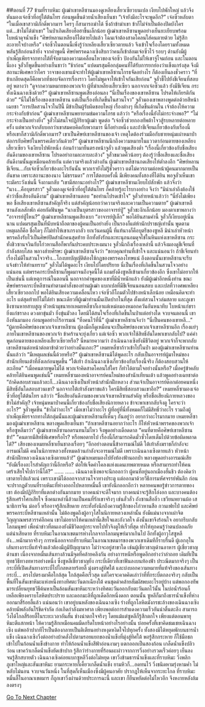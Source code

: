 ##ตอนที่ 77 ข้ามที่ราบหิมะ
ผู้เฒ่าเขาหลีซานมองดูเหลียงเสี้ยวเซียวบนเปล เงียบไปพักใหญ่ แล้วจึงหันมองเจ๋อซิ่วที่อยู่ใต้ต้นไทร ก่อนพูดขึ้นด้วยน้ำเสียงเย็นชา “เจ้ายังมีอะไรจะพูดอีก?”
เจ๋อซิ่วหลับตา “ในเมื่อเขาสวามิภักดิ์พวกมาร ใครๆ ก็สามารถฆ่าได้ ซึ่งถ้าข้าฆ่าเขา ข้าก็ไม่จำเป็นต้องปิดบังใคร แต่...ข้าไม่ได้ฆ่าเขา”
ในป่าเกิดเสียงฮือฮาขึ้นเล็กน้อย ผู้เฒ่าเขาหลีซานพูดอย่างเย็นยะเยียบพร้อมใบหน้าดุจน้ำแข็ง “ศิษย์หลานเหลียงก็ได้ตายไปแล้ว ไฉนเจ้าต้องสาดโคลนใส่คนตายด้วย ไม่รู้สึกละอายใจบ้างหรือ”
เจ๋อซิ่วในตอนนี้เพิ่งรู้ว่าเหลียงเสี้ยวเซียวตายแล้ว จึงเข้าใจเรื่องโดยรวมทั้งหมด พลันรู้สึกอ่อนล้ายิ่ง
จากคำพูดนี้ ศิษย์พรรคฉางเซิงสิบกว่าคนก็เข้าล้อมเจ๋อซิ่วไว้ รอบๆ ด้านยังมีผู้บำเพ็ญเพียรจากทางใต้ที่จับตามองความเคลื่อนไหวของเจ๋อซิ่ว ป้องกันไม่ให้เขาจู่โจมก่อน
และในตอนนี้เอง จูลั่วก็พูดขึ้นอย่างเย็นชาว่า “ช้าก่อน”
แปดมรสุมคือกลุ่มคนที่ได้รับการยกย่องว่าแข็งแกร่งสุด จึงมีสถานะพิเศษกว่าใคร วาจาของเขาแม้จะทำให้ผู้เฒ่าเขาหลีซานโกรธจัดอย่างไร ก็ต้องเย็นลงชั่วคราว
“ที่ข้าเกลียดสุดก็คือพวกที่ชอบจัดการเรื่องราว โดยไม่พูดจาให้เข้าใจกันเสียก่อน”
จูลั่วชี้ไปยังชีเจียนที่สลบอยู่ พลางว่า “ดูจากความหมายของพวกเจ้า ผู้ที่ฆ่าเหลียงเสี้ยวเซียว นอกจากเจ๋อซิ่วแล้ว ยังมีชีเจียน กระทั่งเฉินฉางเซิงด้วย?”
ผู้เฒ่าเขาหลีซานพูดเสียงอ่อนลง “นี่เป็นเรื่องของเขาหลีซาน โปรดให้เกียรติกันด้วย”
“นี่ไม่ใช่เรื่องของเขาหลีซาน แต่เป็นเรื่องที่เกิดขึ้นในสวนโจว” จูลั่วมองเขาพลางพูดต่อด้วยสีหน้าเฉยชา “การเปิดสวนโจวในปีนี้ มีข้าเป็นผู้รับผิดชอบใหญ่ เรื่องต่างๆ ที่เกิดขึ้นด้านใน เจ้าต้องให้ความกระจ่างกับข้าก่อน”
ผู้เฒ่าเขาหลีซานพยายามข่มความโกรธ แล้วว่า “หรือเรื่องนี้ยังไม่กระจ่างพอ?”
“ไม่กระจ่างเป็นอย่างยิ่ง” จูลั่วไม่สนใจปฏิกิริยาผู้เฒ่า พูดต่อ “เจ๋อซิ่วช่วยกองทัพต้าโจวสู้รบหลายต่อหลายครั้ง แต่พวกเจ้ากลับบอกว่าเขาสมคบคิดกับพวกมาร นี่ก็อย่างหนึ่ง และถ้าชีเจียนเกี่ยวข้องกับเรื่องนี้ หรือเขาก็สวามิภักดิ์พวกมาร? เขาเป็นศิษย์เขาหลีซานของเจ้า เหตุใดต้องร่วมมือกับชายหนุ่มเผ่าหมาป่า ต่อกรกับศิษย์ในพรรคเดียวกันด้วย?”
ผู้เฒ่าเขาหลีซานนึกถึงความหมายในแววตาก่อนตายของเหลียงเสี้ยวเซียว จึงเงียบไปพักหนึ่ง ก่อนก้าวมายืนตรงหน้าจูลั่ว แล้วพูดเสียงต่ำ “เรื่องนี้เกี่ยวข้องกับชื่อเสียงอันดีงามของเขาหลีซาน โปรดอย่าถามละลาบละล้วง”
จูลั่วขมวดคิ้วน้อยๆ ต้องรู้ว่าชื่อเสียงและชื่อเสียงอันดีงามนั้นดูเหมือนคล้ายกัน แต่ความจริงแล้วต่างกัน
ผู้เฒ่าเขาหลีซานกดเสียงให้ต่ำลงอีก “ศิษย์หลานชีเจียน...กับเจ๋อซิ่วเกี่ยวข้องอะไรกันนั้น พวกเรายังไม่รู้ชั่วคราว แต่ไม่ควรถามต่อหน้าผู้คนมากมายเป็นอันขาด เพราะสถานะของนาง ไม่ธรรมดา”
การโต้ตอบครั้งนี้ มีเพียงคนทั้งสองที่ได้ยิน พอจูลั่วเห็นเขาระมัดระวังเช่นนี้ จึงถามกลับ “เขามีสถานะอย่างไร?”
ผู้เฒ่าเขาหลีซานเงียบไปสักพัก แล้วจึงว่า “นาง...คือบุตรสาว”
จูลั่วมองดูเจ๋อซิ่วที่อยู่ใต้ต้นไทร ก็คล้ายรู้อะไรบางอย่าง จึงว่า “มิน่าเล่าถึงต้องใช้คำว่าชื่อเสียงอันดีงาม”
ผู้เฒ่าเขาหลีซานตอบ “ขอท่านโปรดเข้าใจ”
จูลั่วส่ายหน้าแล้วว่า “นี่ยังไม่เพียงพอ ชื่อเสียงเขาหลีซานสำคัญก็จริง แต่สำคัญน้อยกว่าความจริงและความเป็นความตาย”
ผู้เฒ่าเขาหลีซานลังเลสักพัก ค่อยกัดฟันพูด “นางเป็นบุตรสาวของอาจารย์ปู่”
จูลั่วชะงักเล็กน้อย มองตาเขาพลางว่า “อาจารย์ปู่ไหน?”
ผู้เฒ่าเขาหลีซานพูดเสียงเบา “อาจารย์ปู่เล็ก”
พอได้ยินสามคำนี้ จูลั่วก็เงียบอยู่เนิ่นนาน
แปดมรสุมเป็นที่นับหน้าถือตาของผู้คนเป็นอย่างยิ่ง เป็นรองก็แต่ห้านักปราชญ์เท่านั้น พูดตามเหตุผลก็คือ ชื่อใดๆ ก็ไม่ทำให้เขาเกรงกลัว ยกเว้นคนผู้นี้
ที่แท้นางก็คือบุตรีของซูหลี มิน่าเล่าหัวหน้าพรรคถึงรับไว้เป็นศิษย์ปิดสำนักคนสุดท้าย อีกทั้งยังรักและทะนุถนอมดุจไข่ในหินแห่งเขาหลีซาน กระทั่งชิวซานจวินกับโก่วหานสือก็พากันประคบประหงมนาง
จูลั่วนึกถึงเรื่องเหล่านี้ แล้วจึงมองดูชีเจียนที่กำลังสลบไสล พลางส่ายศีรษะ
ผู้เฒ่าเขาหลีซานจึงว่า “ขอบคุณท่านที่เข้าใจ และแน่นอนว่า ถ้าชีเจียนทำเรื่องไม่ดีในสวนโจวจริง...โถงบทบัญญัติต้องใช้กฎของพรรคลงโทษแน่ ถึงตอนนั้นเขาหลีซานจะรีบแจ้งข่าวให้ท่านทราบ”
จูลั่วไม่ได้พูดอะไร เงียบไปโดยปริยาย นี่เป็นเรื่องที่เกิดขึ้นในสวนโจวอย่างแน่นอน แต่พรรคกระบี่หลีซานก็พูดมาจนถึงจุดนี้ได้ แถมยังดึงซูหลีเข้ามาเกี่ยวข้องอีก ซึ่งเขาไม่อยากให้เป็นเช่นนี้ แต่เหตุการณ์ในตอนนี้ นอกจากคำพูดของเขาที่มีน้ำหนักแล้ว ยังมีผู้เฒ่าอีกหนึ่งท่าน
ขณะศิษย์พรรคกระบี่หลีซานทำตามคำสั่งของท่านผู้เฒ่า แบกเปลที่มีชีเจียนนอนสลบ และเปลที่วางศพเหลียงเสี้ยวเซียวออกไป
พอได้ยินเสียงความเคลื่อนไหว เจ๋อซิ่วก็โถมตัวไปข้างหน้าเล็กน้อย เหมือนคิดจะทำอะไร แต่สุดท้ายก็ไม่ได้ทำ ขณะเดียวที่ผู้เฒ่าท่านนั้นเปิดปากในที่สุด
ตั้งแต่สวนโจวล่มสลาย และภูเขาชิงซานหายสาบสูญ หัวหน้ามุขนายกเหมยหลี่ซาก็เอาแต่เหม่อมองหมอกควันอันหนาทึบ ใบหน้าแก่ชรา ยิ่งแก่ชราลง ดวงตาขุ่นมัว ยิ่งขุ่นมัวลง โดยมิได้สนใจเรื่องที่เกิดขึ้นในป่าแต่อย่างใด จวบจนตอนนี้ เขาถึงหันมามอง ก่อนพูดอย่างไร้อารมณ์ “ทิ้งคนไว้ที่นี่”
ผู้เฒ่าเขาหลีซานจึงว่า “นี่เป็นคนของเขาหลี...”
“ผู้ตายคือศิษย์ของพวกเจ้าเขาหลีซาน ผู้ลงมือก็ดูเหมือนจะเป็นศิษย์ของพวกเจ้าเขาหลีซานอีก เรื่องแย่ๆ ภายในเขาหลีซานของพวกเจ้า ข้าคร้านจะยุ่งเกี่ยว แต่เจ๋อซิ่ว พวกเจ้าใช้สิทธิ์อันใดพาเขากลับไป? แค่คำพูดก่อนตายของเหลียงเสี้ยวเซียวหรือ? นี่หมายความว่า ถ้าเฉินฉางเซิงยังมีชีวิตอยู่ พวกเจ้าก็จะพากลับเขาหลีซานต่อหน้าต่อตาข้าด้วยว่าอย่างนั้นเถอะ?”
เหมยหลี่ซาก้าวเข้าไปในป่า มองผู้เฒ่าเขาหลีซานท่านนั้นแล้วว่า “มีเหตุผลเช่นนี้ด้วยหรือ?”
ผู้เฒ่าเขาหลีซานมิได้พูดอะไร กลับเป็นอาจารย์ผู้มาใหม่ของสำนักเทียนเต้าที่ลังเลก่อนพูดขึ้น “ใต้เท้า ถ้าเฉินฉางเซิงเกี่ยวข้องกับเรื่องนี้จริง ก็ต้องสอบสวนให้ละเอียด”
“เมื่อคนตายพูดไม่ได้ พวกเจ้าคิดสาดโคลนใส่ใคร ก็ทำได้ตามใจอย่างนั้นหรือ? เมื่อครู่ข้าคลับคล้ายได้ยินคนพูดเช่นนี้” เหมยหลี่ซามองหน้าอาจารย์คนใหม่ของสำนักเทียนเต้า แล้วพูดอย่างเฉยชาต่อ “ถ้าคิดสอบสวนแล้วละก็...เฉินฉางเซิงเป็นหัวหน้าสำนักฝึกหลวง ส่วนเจ้าเป็นอาจารย์ต๊อกต๋อยคนหนึ่ง มีสิทธิ์อันใดสอบสวนเขา? นอกจากใต้เท้าสังฆราชแล้ว ใครมีสิทธิ์สอบสวนเขาอีก?”
เหมยหลี่ซามองเจ๋อซิ่วที่อยู่ใต้ต้นไทร แล้วว่า “ชื่อเสียงอันดีงามของพวกเจ้าเขาหลีซานสำคัญ หรือชื่อเสียงนิกายหลวงของข้าไม่สำคัญ? เจ้าหนุ่มหมาป่าคนนี้เกี่ยวข้องกับชื่อเสียงนิกายหลวง ข้าจะพาเขากลับจิงตู ใครจะว่าอะไร?”
จูลั่วพูดขึ้น “ข้าไม่ว่าอะไร”
เมื่อเขาไม่ว่าอะไร ผู้ที่อยู่ที่นี่ทั้งหมดก็ไม่มีสิทธิ์ว่าอะไร รวมถึงผู้บำเพ็ญเพียรจากทางใต้กลุ่มนั้นและผู้เฒ่าเขาหลีซานที่เห็นๆ กันอยู่ว่า อยากว่าอะไรมากมาย เหมยหลี่ซามองผู้เฒ่าเขาหลีซาน พลางพูดเสียงเย็นชา “ถ้าเขาหลีซานอยากว่าอะไร ก็ให้หัวหน้าพรรคของพวกเจ้าหรือซูหลีมาว่า”
ผู้เฒ่าเขาหลีซานอดรนทนไม่ไหว จึงพูดอย่างเดือดดาล “คนที่ตายคือศิษย์เขาหลีซานข้า!”
“คนตายมีสิทธิ์พิเศษหรือไร? หรือพอตายไป เรื่องนี้ก็สามารถคิดมั่วซั่วโดยเต็มไปด้วยข้อผิดพลาดได้?” เสียงของเหมยหลี่ซาเย็นชาลงเรื่อยๆ “อีกอย่างตอนนี้ข้าอารมณ์ไม่ดี ใต้เท้าสังฆราชก็กำลังจะอารมณ์ไม่ดี คนในนิกายหลวงทั้งหมดล้วนกำลังจะอารมณ์ไม่ดี เพราะเฉินฉางเซิงตายแล้ว หัวหน้าสำนักฝึกหลวงเฉินฉางเซิงตายแล้ว!”
ผู้เฒ่าเหมยมองไปยังท้องฟ้านอกป่า พลางพูดอย่างอารมณ์เสีย “ยังมีเรื่องอะไรสำคัญกว่านี้อีกหรือ? ต่อให้เจ็ดคำโคลงแห่งแดนเทพตายหมด หรือสามารถทำให้คนเศร้าเสียใจไปกว่านี้ได้?”
......
......
เฉินฉางเซิงพอจะนึกออกว่า ผู้คนที่อยู่นอกเมืองฮั่นชิว ต้องคิดว่าเขาตายไปแล้วแน่ เพราะเขามิได้ออกจากสวนโจวทางประตู แต่ออกมาด้วยวิธีการมหัศจรรย์พันลึก ก่อนจะปรากฏตัวบนที่ราบหิมะที่ห่างออกไปหลายหมื่นลี้ เขายังนึกออกอีกว่า หลายคนพอรู้ข่าวการตายของเขา ต้องมีปฏิกิริยาที่แตกต่างกันมากมาย บางคนน่าจะดีใจมาก บางคนน่าจะรู้สึกโล่งอก
และบางคนต้องรู้สึกเศร้าโศกเสียใจ ซึ่งคนเหล่านี้ล้วนเป็นคนที่รักเขาจริงๆ เช่นลั่วลั่ว ถังซานสือลิ่ว เซวียนหยวนผ้อ เสนาธิการจิน ม่ออวี่ หรืออาจรู้สึกเสียดาย กระทั่งยังนึกถึงความรู้สึกของโก่วหานสือ กวนเฟยไป๋ และศิษย์พรรคกระบี่หลีซานเหล่านั้น ไม่ต้องพูดถึงผู้อาวุโสในนิกายหลวงเหล่านั้น ยังมีแม่นางจากเผ่าจิตวิญญาณพรสวรรค์อีกคน
เขาไม่อยากให้คนเหล่านี้เสียใจและกังวลใจ ดังนั้นเขาจึงร้อนใจ อยากรีบกลับโลกมนุษย์ เพื่อนำข่าวที่ตนเองยังมีชีวิตอยู่กระจายไปทั่วจิงตูให้เร็วที่สุด ทำให้ทุกคนรู้ว่าตนปลอดภัย แต่น่าเสียดาย ที่ราบหิมะในอาณาเขตมารห่างไกลจากโลกมนุษย์มากเกินไป อีกทั้งผู้อาวุโสซูหลียัง...หนักมากจริงๆ
การหนีออกจากที่ราบหิมะในอาณาเขตมารของพวกเขาเดิมทีก็ราบรื่นดี
ผู้เอกอุในเส้นทางกระบี่แท้จริงแล้วต้องมีภูมิปัญญามาก ไม่ว่าจะอยู่สาขาใด เช่นผู้เชี่ยวชาญด้านอาหาร ผู้เชี่ยวชาญด้านชา เนื่องจากหมื่นเส้นทางล้วนมีจุดที่คล้ายคลึงกัน อย่างการหนีหรือพูดอีกอย่างว่าล่าถอย เดิมทีเป็นยุทธวิธีทางทหารอย่างหนึ่ง ซึ่งซูหลีเชี่ยวชาญยิ่ง
กระบี่เดียวที่เขาฟันลงบนท้องฟ้า ประณีตมากจริงๆ
เป็นกระบี่ที่เปิดเส้นทางกระบี่ไปไกลหลายร้อยลี้ มุ่งตรงสู่ทิศใต้ และบ่งบอกความหมายที่แท้จริงของเส้นทางกระบี่... ตรงไปตรงมาคือใกล้สุด ใกล้สุดคือเร็วสุด แต่ใครจะคาดคิดเล่าว่าที่ที่กระบี่ตกลงจริงๆ กลับเป็นพื้นที่ในสันเขาหิมะแห่งหนึ่งทางทิศตะวันตกเฉียงใต้
คนชุดดำคล้ายสัมผัสพบอะไรอยู่บ้าง แต่พอกองทัพมารเปลี่ยนยุทธวิธีค้นหาเป็นล้อมสันเขาหิมะระหว่างทิศตะวันออกกับตะวันตกไว้นั้น ในบ่อน้ำร้อนก็เหลือเพียงคราบโลหิตประปราย และดอกมะลิที่ถูกเด็ดอีกหนึ่งดอก
ตอนนั้น ซูหลีก็มาถึงธารน้ำแข็งที่ห่างออกมาสี่ร้อยลี้แล้ว
แน่นอนว่า เขาอยู่บนหลังของเฉินฉางเซิง
ร่างที่ถูกโลหิตมังกรชะล้างของเฉินฉางเซิง คล้ายมีพลังอันไร้ขีดจำกัด ก่อเกิดกำลังมหาศาล เพียงพอต่อการสำแดงความเร็วอันน่าตื่นตะลึง สามารถวิ่งได้ไกลสี่ร้อยลี้ในระยะเวลาอันสั้น ช่างน่าตกใจจริงๆ โดยแม้แต่ซูหลีก็รู้สึกตกใจ เพียงแต่ตอนพายุหิมะตีแสกหน้า ให้ความรู้สึกเหมือนคมมีดกรีดใบหน้าอย่างไรอย่างนั้น บ่อยครั้งที่เขาคิดชมเชยเฉินฉางเซิง แต่พออ้าปากทีไรเป็นต้องกลายเป็นติเตียนอย่างหงุดหงิดใจไปทุกครั้ง
ทั้งสองมิได้หยุดพักบนธารน้ำแข็ง เฉินฉางเซิงวิ่งต่ออย่างบ้าคลั่งไปตามรอยแยกของน้ำแข็งที่มุ่งสู่ทิศใต้ พอรู้สึกกระหาย ก็ใช้มือชกเข้าไปในก้อนน้ำแข็งข้างกาย ทำให้ก้อนน้ำแข็งสีฟ้าอ่อนงามๆ แตกออกเป็นสองก้อน เกล็ดน้ำแข็งปลิวว่อน เขาคว้าเกล็ดน้ำแข็งยัดเข้าปาก รู้สึกว่าร่างกายที่ร้อนผะผ่าวจากการวิ่งอย่างรวดเร็วค่อยๆ เย็นลง จนรู้สึกสบายตัว
เฉินฉางเซิงค่อยแบกซูหลีวิ่งต่อไม่หยุด เขาวิ่งข้ามธารน้ำแข็งและที่ราบหิมะ วิ่งพลิกภูเขาใหญ่และสันเขาหิมะ ยามกระหายก็เคี้ยวเกล็ดน้ำแข็ง ยามหิวก็...อดทนไว้ วิ่งชนิดหามรุ่งหามค่ำ ไม่หลับไม่นอน จวบจนวันหนึ่ง ในที่สุดก็เห็นเมืองซึ่งมีผู้คนอาศัย ปรากฏให้เห็นจากระยะไกล
ที่ราบหิมะหมื่นลี้ในอาณาเขตมาร ก็ถูกเขาวิ่งผ่านด้วยประการฉะนี้
และเขา ก็ยืนหยัดต่อไม่ไหวอีก จึงหงายหลังล้มลงตรงๆ


[Go To Next Chapter]( ./364.md)